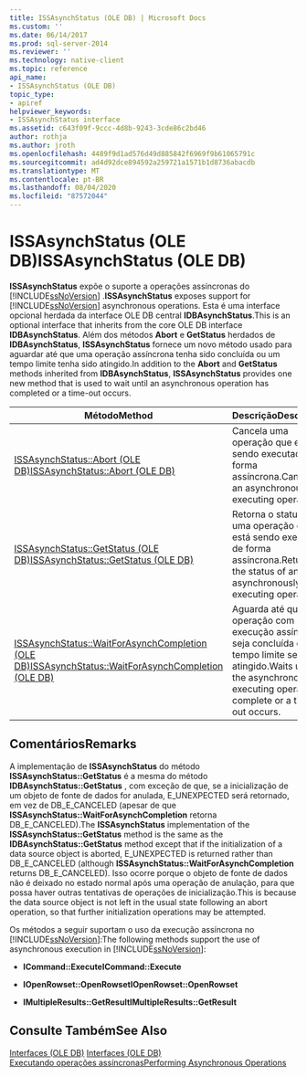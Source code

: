 ```yaml
---
title: ISSAsynchStatus (OLE DB) | Microsoft Docs
ms.custom: ''
ms.date: 06/14/2017
ms.prod: sql-server-2014
ms.reviewer: ''
ms.technology: native-client
ms.topic: reference
api_name:
- ISSAsynchStatus (OLE DB)
topic_type:
- apiref
helpviewer_keywords:
- ISSAsynchStatus interface
ms.assetid: c643f09f-9ccc-4d8b-9243-3cde86c2bd46
author: rothja
ms.author: jroth
ms.openlocfilehash: 4489f9d1ad576d49d885842f6969f9b61065791c
ms.sourcegitcommit: ad4d92dce894592a259721a1571b1d8736abacdb
ms.translationtype: MT
ms.contentlocale: pt-BR
ms.lasthandoff: 08/04/2020
ms.locfileid: "87572044"
---
```

# <a name="issasynchstatus-ole-db"></a><span data-ttu-id="68674-102">ISSAsynchStatus (OLE DB)</span><span class="sxs-lookup"><span data-stu-id="68674-102">ISSAsynchStatus (OLE DB)</span></span>
  <span data-ttu-id="68674-103">**ISSAsynchStatus** expõe o suporte a operações assíncronas do [!INCLUDE[ssNoVersion](../../includes/ssnoversion-md.md)] .</span><span class="sxs-lookup"><span data-stu-id="68674-103">**ISSAsynchStatus** exposes support for [!INCLUDE[ssNoVersion](../../includes/ssnoversion-md.md)] asynchronous operations.</span></span> <span data-ttu-id="68674-104">Esta é uma interface opcional herdada da interface OLE DB central **IDBAsynchStatus**.</span><span class="sxs-lookup"><span data-stu-id="68674-104">This is an optional interface that inherits from the core OLE DB interface **IDBAsynchStatus**.</span></span> <span data-ttu-id="68674-105">Além dos métodos **Abort** e **GetStatus** herdados de **IDBAsynchStatus**, **ISSAsynchStatus** fornece um novo método usado para aguardar até que uma operação assíncrona tenha sido concluída ou um tempo limite tenha sido atingido.</span><span class="sxs-lookup"><span data-stu-id="68674-105">In addition to the **Abort** and **GetStatus** methods inherited from **IDBAsynchStatus**, **ISSAsynchStatus** provides one new method that is used to wait until an asynchronous operation has completed or a time-out occurs.</span></span>  
  
|<span data-ttu-id="68674-106">Método</span><span class="sxs-lookup"><span data-stu-id="68674-106">Method</span></span>|<span data-ttu-id="68674-107">Descrição</span><span class="sxs-lookup"><span data-stu-id="68674-107">Description</span></span>|  
|------------|-----------------|  
|[<span data-ttu-id="68674-108">ISSAsynchStatus::Abort &#40;OLE DB&#41;</span><span class="sxs-lookup"><span data-stu-id="68674-108">ISSAsynchStatus::Abort &#40;OLE DB&#41;</span></span>](issasynchstatus-abort-ole-db.md)|<span data-ttu-id="68674-109">Cancela uma operação que está sendo executada de forma assíncrona.</span><span class="sxs-lookup"><span data-stu-id="68674-109">Cancels an asynchronously executing operation.</span></span>|  
|[<span data-ttu-id="68674-110">ISSAsynchStatus::GetStatus &#40;OLE DB&#41;</span><span class="sxs-lookup"><span data-stu-id="68674-110">ISSAsynchStatus::GetStatus &#40;OLE DB&#41;</span></span>](issasynchstatus-getstatus-ole-db.md)|<span data-ttu-id="68674-111">Retorna o status de uma operação que está sendo executada de forma assíncrona.</span><span class="sxs-lookup"><span data-stu-id="68674-111">Returns the status of an asynchronously executing operation.</span></span>|  
|[<span data-ttu-id="68674-112">ISSAsynchStatus::WaitForAsynchCompletion &#40;OLE DB&#41;</span><span class="sxs-lookup"><span data-stu-id="68674-112">ISSAsynchStatus::WaitForAsynchCompletion &#40;OLE DB&#41;</span></span>](issasynchstatus-waitforasynchcompletion-ole-db.md)|<span data-ttu-id="68674-113">Aguarda até que a operação com execução assíncrona seja concluída ou um tempo limite seja atingido.</span><span class="sxs-lookup"><span data-stu-id="68674-113">Waits until the asynchronously executing operation is complete or a time-out occurs.</span></span>|  
  
## <a name="remarks"></a><span data-ttu-id="68674-114">Comentários</span><span class="sxs-lookup"><span data-stu-id="68674-114">Remarks</span></span>  
 <span data-ttu-id="68674-115">A implementação de **ISSAsynchStatus** do método **ISSAsynchStatus::GetStatus** é a mesma do método **IDBAsynchStatus::GetStatus** , com exceção de que, se a inicialização de um objeto de fonte de dados for anulada, E_UNEXPECTED será retornado, em vez de DB_E_CANCELED (apesar de que **ISSAsynchStatus::WaitForAsynchCompletion** retorna DB_E_CANCELED).</span><span class="sxs-lookup"><span data-stu-id="68674-115">The **ISSAsynchStatus** implementation of the **ISSAsynchStatus::GetStatus** method is the same as the **IDBAsynchStatus::GetStatus** method except that if the initialization of a data source object is aborted, E_UNEXPECTED is returned rather than DB_E_CANCELED (although **ISSAsynchStatus::WaitForAsynchCompletion** returns DB_E_CANCELED).</span></span> <span data-ttu-id="68674-116">Isso ocorre porque o objeto de fonte de dados não é deixado no estado normal após uma operação de anulação, para que possa haver outras tentativas de operações de inicialização.</span><span class="sxs-lookup"><span data-stu-id="68674-116">This is because the data source object is not left in the usual state following an abort operation, so that further initialization operations may be attempted.</span></span>  
  
 <span data-ttu-id="68674-117">Os métodos a seguir suportam o uso da execução assíncrona no [!INCLUDE[ssNoVersion](../../includes/ssnoversion-md.md)]:</span><span class="sxs-lookup"><span data-stu-id="68674-117">The following methods support the use of asynchronous execution in [!INCLUDE[ssNoVersion](../../includes/ssnoversion-md.md)]:</span></span>  
  
-   <span data-ttu-id="68674-118">**ICommand::Execute**</span><span class="sxs-lookup"><span data-stu-id="68674-118">**ICommand::Execute**</span></span>  
  
-   <span data-ttu-id="68674-119">**IOpenRowset::OpenRowset**</span><span class="sxs-lookup"><span data-stu-id="68674-119">**IOpenRowset::OpenRowset**</span></span>  
  
-   <span data-ttu-id="68674-120">**IMultipleResults::GetResult**</span><span class="sxs-lookup"><span data-stu-id="68674-120">**IMultipleResults::GetResult**</span></span>  
  
## <a name="see-also"></a><span data-ttu-id="68674-121">Consulte Também</span><span class="sxs-lookup"><span data-stu-id="68674-121">See Also</span></span>  
 <span data-ttu-id="68674-122">[Interfaces &#40;OLE DB&#41;](../../database-engine/dev-guide/interfaces-ole-db.md) </span><span class="sxs-lookup"><span data-stu-id="68674-122">[Interfaces &#40;OLE DB&#41;](../../database-engine/dev-guide/interfaces-ole-db.md) </span></span>  
 [<span data-ttu-id="68674-123">Executando operações assíncronas</span><span class="sxs-lookup"><span data-stu-id="68674-123">Performing Asynchronous Operations</span></span>](../native-client/features/performing-asynchronous-operations.md)  
  
  
